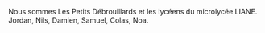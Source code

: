 Nous sommes
Les Petits Débrouillards et les lycéens du microlycée LIANE.
Jordan, Nils, Damien, Samuel, Colas, Noa.

